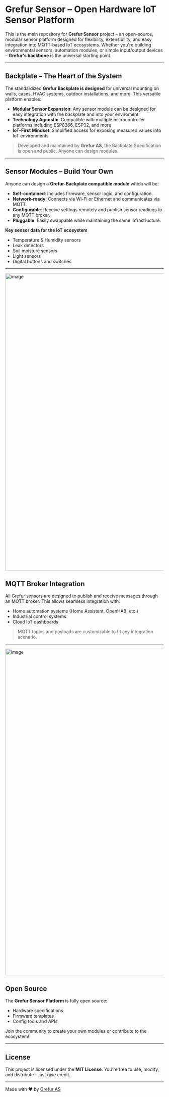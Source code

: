 # Grefur Sensor – Open Hardware IoT Sensor Platform

This is the main repository for **Grefur Sensor** project – an open-source, modular sensor platform designed for flexibility, extensibility, and easy integration into MQTT-based IoT ecosystems. Whether you're building environmental sensors, automation modules, or simple input/output devices – **Grefur's backbone** is the universal starting point.

---

## Backplate – The Heart of the System

The standardized **Grefur Backplate is designed** for universal mounting on walls, cases, HVAC systems, outdoor installations, and more. This versatile platform enables:
   
- **Modular Sensor Expansion**: Any sensor module can be designed for easy integration with the backplate and into your enviroment
- **Technology Agnostic**: Compatible with multiple microcontroller platforms including ESP8266, ESP32, and more
- **IoT-First Mindset**: Simplified access for exposing measured values into IoT environments


> Developed and maintained by **Grefur AS**, the Backplate Specification is open and public. Anyone can design modules.

---

## Sensor Modules – Build Your Own

Anyone can design a **Grefur-Backplate compatible module** which will be:

- **Self-contained**: Includes firmware, sensor logic, and configuration.  
- **Network-ready**: Connects via Wi-Fi or Ethernet and communicates via MQTT.  
- **Configurable**: Receive settings remotely and publish sensor readings to any MQTT broker.  
- **Pluggable**: Easily swappable while maintaining the same infrastructure.  

**Key sensor data for the IoT ecosystem**
- Temperature & Humidity sensors  
- Leak detectors  
- Soil moisture sensors
- Light sensors  
- Digital buttons and switches
---

<img width="1793" height="942" alt="image" src="https://github.com/user-attachments/assets/32b37591-f0d9-49dc-9605-c12f301d6dc5" />



## MQTT Broker Integration

All Grefur sensors are designed to publish and receive messages through an MQTT broker. This allows seamless integration with:

- Home automation systems (Home Assistant, OpenHAB, etc.)
- Industrial control systems
- Cloud IoT dashboards

> MQTT topics and payloads are customizable to fit any integration scenario.

---

<img width="1207" height="1034" alt="image" src="https://github.com/user-attachments/assets/7cd7d096-3d32-4b39-bc0d-0f12ac894096" />



## Open Source

The **Grefur Sensor Platform** is fully open source:
- Hardware specifications
- Firmware templates
- Config tools and APIs

Join the community to create your own modules or contribute to the ecosystem!

---

## License

This project is licensed under the **MIT License**. You're free to use, modify, and distribute – just give credit.

---

Made with ❤️ by [Grefur AS](https://grefur.com)  


